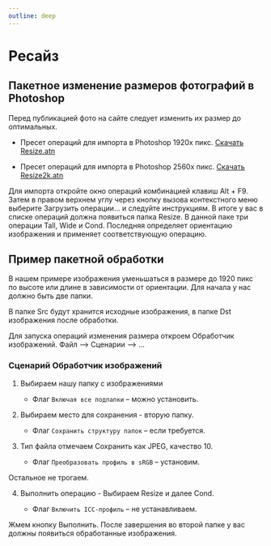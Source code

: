 ```yaml
---
outline: deep
---
```

# Ресайз

## Пакетное изменение размеров фотографий в Photoshop

Перед публикацией фото на сайте следует изменить их размер до оптимальных.

- Пресет операций для импорта в Photoshop 1920x пикс. [Скачать Resize.atn](https://drive.google.com/file/d/1LQqhApa6hjyaq73GYHFQWzgTy2anwIks/view?usp=sharing)

- Пресет операций для импорта в Photoshop 2560x пикс. [Скачать Resize2k.atn](https://drive.google.com/file/d/1e8DKLN7K6XC3NKbUc8YjD2iRepqBO55A/view?usp=sharing)

Для импорта откройте окно операций комбинацией клавиш Alt + F9. Затем в правом верхнем углу через кнопку вызова контекстного меню выберите Загрузить операции... и следуйте инструкциям.
В итоге у вас в списке операций должна появиться папка Resize. В данной паке три операции Tall, Wide и Cond. Последняя определяет ориентацию изображения и применяет соответствующую операцию.

## Пример пакетной обработки

В нашем примере изображения уменьшаться в размере до 1920 пикс по высоте или длине в зависимости от ориентации. Для начала у нас должно быть две папки.

В папке Src будут хранится исходные изображения, в папке Dst изображения после обработки.

Для запуска операций изменения размера откроем Обработчик изображений. Файл –> Сценарии –> ...

### Сценарий Обработчик изображений

1. Выбираем нашу папку с изображениями

    - Флаг `Включая все подпапки` – можно установить.

2. Выбираем место для сохранения - вторую папку.

    - Флаг `Сохранить структуру папок` – если требуется.

3. Тип файла отмечаем Сохранить как JPEG, качество 10.

    - Флаг `Преобразовать профиль в sRGB` – установим.

Остальное не трогаем.

4. Выполнить операцию - Выбираем Resize и далее Cond.

    - Флаг `Включить ICC-профиль` – не устанавливаем.

Жмем кнопку Выполнить. После завершения во второй папке у вас должны появиться обработанные изображения.